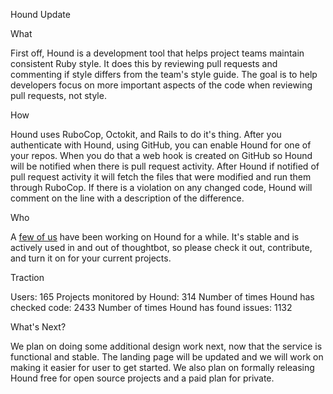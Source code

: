 Hound Update

What

First off, Hound is a development tool that helps project teams maintain consistent Ruby style. It does this by reviewing pull requests and commenting if style differs from the team's style guide. The goal is to help developers focus on more important aspects of the code when reviewing pull requests, not style.

How

Hound uses RuboCop, Octokit, and Rails to do it's thing. After you authenticate with Hound, using GitHub, you can enable Hound for one of your repos. When you do that a web hook is created on GitHub so Hound will be notified when there is pull request activity. After Hound if notified of pull request activity it will fetch the files that were modified and run them through RuboCop. If there is a violation on any changed code, Hound will comment on the line with a description of the difference.

Who

A [few of us](https://github.com/thoughtbot/hound/graphs/contributors) have been working on Hound for a while. It's stable and is actively used in and out of thoughtbot, so please check it out, contribute, and turn it on for your current projects.

Traction

Users: 165
Projects monitored by Hound: 314
Number of times Hound has checked code: 2433
Number of times Hound has found issues: 1132

What's Next?

We plan on doing some additional design work next, now that the service is functional and stable. The landing page will be updated and we will work on making it easier for user to get started. We also plan on formally releasing Hound free for open source projects and a paid plan for private.
